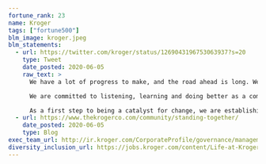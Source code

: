 ```yaml
---
fortune_rank: 23
name: Kroger
tags: ["fortune500"]
blm_image: kroger.jpeg
blm_statements:
  - url: https://twitter.com/kroger/status/1269043196753063937?s=20
    type: Tweet
    date_posted: 2020-06-05
    raw_text: >
      We have a lot of progress to make, and the road ahead is long. We are committed to listening, educating and engaging others to help build a better world. https://thekrogerco.com

      We are committed to listening, learning and doing better as a company to support the advancement of racial equity and justice.

      As a first step to being a catalyst for change, we are establishing a $5 million fund through The Kroger Co. Foundation to improve inclusion and equity in communities across the nation.
  - url: https://www.thekrogerco.com/community/standing-together/
    date_posted: 2020-06-05
    type: Blog
exec_team_url: http://ir.kroger.com/CorporateProfile/governance/management-directors/default.aspx
diversity_inclusion_url: https://jobs.kroger.com/content/Life-at-Kroger/
---
```

